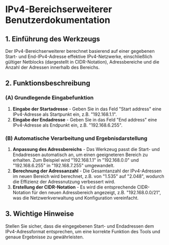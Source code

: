 # IPv4-Bereichserweiterer Benutzerdokumentation

## 1. Einführung des Werkzeugs

Der IPv4-Bereichserweiterer berechnet basierend auf einer gegebenen Start- und End-IPv4-Adresse effektive IPv4-Netzwerke, einschließlich gültiger Netblocks (dargestellt in CIDR-Notation), Adressbereiche und die Anzahl der Adressen innerhalb des Bereichs.

## 2. Funktionsbeschreibung

### (A) Grundlegende Eingabefunktion

1. **Eingabe der Startadresse** - Geben Sie in das Feld "Start address" eine IPv4-Adresse als Startpunkt ein, z.B. "192.168.1.1".
2. **Eingabe der Endadresse** - Geben Sie in das Feld "End address" eine IPv4-Adresse als Endpunkt ein, z.B. "192.168.6.255".

### (B) Automatische Verarbeitung und Ergebnisdarstellung

1. **Anpassung des Adressbereichs** - Das Werkzeug passt die Start- und Endadressen automatisch an, um einen geeigneteren Bereich zu erhalten. Zum Beispiel wird "192.168.1.1" in "192.168.0.0" und "192.168.6.255" in "192.168.7.255" umgewandelt.
2. **Berechnung der Adressanzahl** - Die Gesamtanzahl der IPv4-Adressen im neuen Bereich wird berechnet, z.B. von "1.535" auf "2.048", wodurch die Effizienz der Adressnutzung verbessert wird.
3. **Erstellung der CIDR-Notation** - Es wird die entsprechende CIDR-Notation für den neuen Adressbereich angezeigt, z.B. "192.168.0.0/21", was die Netzwerkverwaltung und Konfiguration vereinfacht.

## 3. Wichtige Hinweise

Stellen Sie sicher, dass die eingegebenen Start- und Endadressen dem IPv4-Adressformat entsprechen, um eine korrekte Funktion des Tools und genaue Ergebnisse zu gewährleisten.